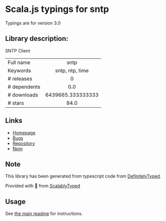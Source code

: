 
# Scala.js typings for sntp

Typings are for version 3.0

## Library description:
SNTP Client

|                    |                 |
| ------------------ | :-------------: |
| Full name          | sntp |
| Keywords           | sntp, ntp, time |
| # releases         | 0 |
| # dependents       | 0.0 |
| # downloads        | 6439665.333333333 |
| # stars            | 84.0 |

## Links
- [Homepage](https://github.com/hueniverse/sntp#readme)
- [Bugs](https://github.com/hueniverse/sntp/issues)
- [Repository](https://github.com/hueniverse/sntp)
- [Npm](https://www.npmjs.com/package/sntp)
    


## Note
This library has been generated from typescript code from [DefinitelyTyped](https://definitelytyped.org).

Provided with :purple_heart: from [ScalablyTyped](https://github.com/oyvindberg/ScalablyTyped)

## Usage
See [the main readme](../../readme.md) for instructions.


